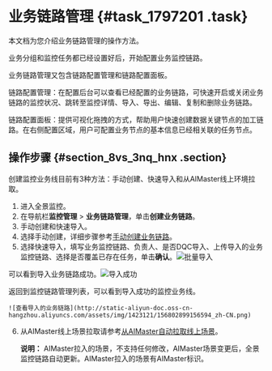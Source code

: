 # 业务链路管理 {#task_1797201 .task}

本文档为您介绍业务链路管理的操作方法。

业务分组和监控任务都已经设置好后，开始配置业务监控链路。

业务链路管理又包含链路配置管理和链路配置面板。

链路配置管理：在配置后台可以查看已经配置的业务链路，可快速开启或关闭业务链路的监控状况、跳转至监控详情、导入、导出、编辑、复制和删除业务链路。

链路配置面板：提供可视化拖拽的方式，帮助用户快速创建数据关键节点的加工链路。在右侧配置区域，用户可配置业务节点的基本信息已经相关联的任务节点。

## 操作步骤 {#section_8vs_3nq_hnx .section}

创建监控业务线目前有3种方法：手动创建、快速导入和从AIMaster线上环境拉取。

1.  进入全景监控。
2.  在导航栏**监控管理** \> **业务链路管理**，单击**创建业务链路**。
3.  手动创建和快速导入。
4.  选择手动创建，详细步骤参考[手动创建业务链路](intl.zh-CN/使用指南/登录控制台/全景监控/快速入门/手动创建业务链路.md#)。
5.  选择快速导入，填写业务监控链路、负责人、是否DQC导入、上传导入的业务监控链路、选择是否覆盖已存在任务，单击**确认**。![批量导入](http://static-aliyun-doc.oss-cn-hangzhou.aliyuncs.com/assets/img/1423121/156802899156589_zh-CN.png)

可以看到导入业务链路成功。![导入成功](http://static-aliyun-doc.oss-cn-hangzhou.aliyuncs.com/assets/img/1423121/156802899156591_zh-CN.jpg)

 返回到监控链路管理列表，可以看到导入成功的监控业务线。

    ![查看导入的业务链路](http://static-aliyun-doc.oss-cn-hangzhou.aliyuncs.com/assets/img/1423121/156802899156594_zh-CN.png)

6.  从AIMaster线上场景拉取请参考[从AIMaster自动拉取线上场景](intl.zh-CN/使用指南/登录控制台/全景监控/快速入门/从AIMaster自动拉取线上场景.md#)。 

    **说明：** AIMaster拉入的场景，不支持任何修改，AIMaster场景变更后，全景监控链路自动更新。AIMaster拉入的场景有AIMaster标识。


